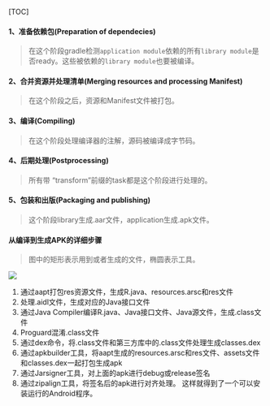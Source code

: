 [TOC]

#### 1、准备依赖包(Preparation of dependecies)
> 在这个阶段gradle检测`application module`依赖的所有`library module`是否ready。这些被依赖的`library module`也要被编译。

#### 2、合并资源并处理清单(Merging resources and processing Manifest)
> 在这个阶段之后，资源和Manifest文件被打包。

#### 3、编译(Compiling)
> 在这个阶段处理编译器的注解，源码被编译成字节码。

#### 4、后期处理(Postprocessing)
> 所有带 “transform”前缀的task都是这个阶段进行处理的。

#### 5、包装和出版(Packaging and publishing)
> 这个阶段library生成.aar文件，application生成.apk文件。

#### 从编译到生成APK的详细步骤
> 图中的矩形表示用到或者生成的文件，椭圆表示工具。

![](https://raw.githubusercontent.com/gxd523/PictureBed/master/gradle_build_process.png)

1. 通过aapt打包res资源文件，生成R.java、resources.arsc和res文件
2. 处理.aidl文件，生成对应的Java接口文件
3. 通过Java Compiler编译R.java、Java接口文件、Java源文件，生成.class文件
4. Proguard混淆.class文件
4. 通过dex命令，将.class文件和第三方库中的.class文件处理生成classes.dex
5. 通过apkbuilder工具，将aapt生成的resources.arsc和res文件、assets文件和classes.dex一起打包生成apk
6. 通过Jarsigner工具，对上面的apk进行debug或release签名
7. 通过zipalign工具，将签名后的apk进行对齐处理。 这样就得到了一个可以安装运行的Android程序。 

